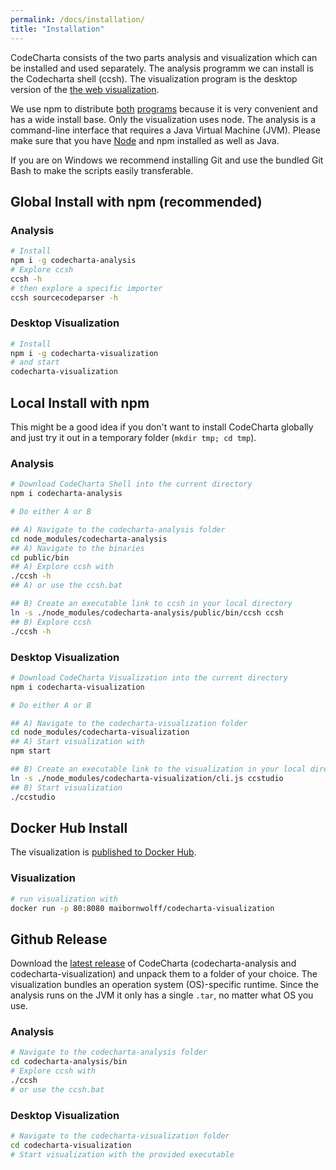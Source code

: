 ```yaml
---
permalink: /docs/installation/
title: "Installation"
---
```


CodeCharta consists of the two parts analysis and visualization which can be installed and used separately. The analysis programm we can install is the Codecharta shell (ccsh). The visualization program is the desktop version of the [the web visualization]({{site.web_visualization_link}}).

We use npm to distribute [both](https://www.npmjs.com/package/codecharta-analysis) [programs](https://www.npmjs.com/package/codecharta-visualization) because it is very convenient and has a wide install base. Only the visualization uses node. The analysis is a command-line interface that requires a Java Virtual Machine (JVM). Please make sure that you have [Node](https://nodejs.org/en/) and npm installed as well as Java.

If you are on Windows we recommend installing Git and use the bundled Git Bash to make the scripts easily transferable.

## Global Install with npm (recommended)

### Analysis

```bash
# Install
npm i -g codecharta-analysis
# Explore ccsh
ccsh -h
# then explore a specific importer
ccsh sourcecodeparser -h
```

### Desktop Visualization

```bash
# Install
npm i -g codecharta-visualization
# and start
codecharta-visualization
```

## Local Install with npm

This might be a good idea if you don't want to install CodeCharta globally and just try it out in a temporary folder (`mkdir tmp; cd tmp`).

### Analysis

```bash
# Download CodeCharta Shell into the current directory
npm i codecharta-analysis

# Do either A or B

## A) Navigate to the codecharta-analysis folder
cd node_modules/codecharta-analysis
## A) Navigate to the binaries
cd public/bin
## A) Explore ccsh with
./ccsh -h
## A) or use the ccsh.bat

## B) Create an executable link to ccsh in your local directory
ln -s ./node_modules/codecharta-analysis/public/bin/ccsh ccsh
## B) Explore ccsh
./ccsh -h
```

### Desktop Visualization

```bash
# Download CodeCharta Visualization into the current directory
npm i codecharta-visualization

# Do either A or B

## A) Navigate to the codecharta-visualization folder
cd node_modules/codecharta-visualization
## A) Start visualization with
npm start

## B) Create an executable link to the visualization in your local directory
ln -s ./node_modules/codecharta-visualization/cli.js ccstudio
## B) Start visualization
./ccstudio
```

## Docker Hub Install

The visualization is [published to Docker Hub](https://hub.docker.com/r/maibornwolff/codecharta-visualization).

### Visualization

```bash
# run visualization with
docker run -p 80:8080 maibornwolff/codecharta-visualization
```

## Github Release

Download the [latest release](https://github.com/MaibornWolff/codecharta/releases) of CodeCharta (codecharta-analysis and codecharta-visualization) and unpack them to a folder of your choice. The visualization bundles an operation system (OS)-specific runtime. Since the analysis runs on the JVM it only has a single `.tar`, no matter what OS you use.

### Analysis

```bash
# Navigate to the codecharta-analysis folder
cd codecharta-analysis/bin
# Explore ccsh with
./ccsh
# or use the ccsh.bat
```

### Desktop Visualization

```bash
# Navigate to the codecharta-visualization folder
cd codecharta-visualization
# Start visualization with the provided executable
```
